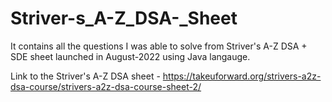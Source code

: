 # Striver-s_A-Z_DSA-_Sheet

It contains all the questions I was able to solve from Striver's A-Z DSA + SDE sheet launched in August-2022 using Java langauge.

Link to the Striver's A-Z DSA sheet - https://takeuforward.org/strivers-a2z-dsa-course/strivers-a2z-dsa-course-sheet-2/
